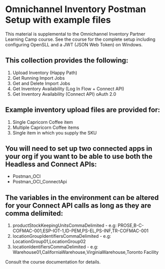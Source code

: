 # Omnichannel Inventory Postman Setup with example files

This material is supplemental to the Omnichannel Inventory Partner Learning Camp course. See the course for the complete setup including configuring OpenSLL and a JWT (JSON Web Token) on Windows.

## This collection provides the following:

1. Upload Inventory (Happy Path)
2. Get Running Import Jobs
3. Get and Delete Import Jobs
4. Get Inventory Availability (Log In Flow + Connect API)
5. Get Inventory Availability (Connect API) oAuth 2.0

## Example inventory upload files are provided for:

 1.  Single Capricorn Coffee item
 2.  Multiple Capricorn Coffee items
 3.  Single item in which you supply the SKU

## You will need to set up two connected apps in your org if you want to be able to use both the Headless and Connect APIs:
- Postman_OCI
- Postman_OCI_ConnectApi

## The variables in the environment can be altered for your Connect API calls as long as they are comma delimited:

1. productStockKeepingUnitsCommaDelimited - e.g: PROSE,B-C-COFMAC-001,ESP-IOT-1,ID-PEM,PS-EL,PS-INF,TR-COFMAC-001
2. locationGroupIdentifiersCommaDelimited - e.g: LocationGroup01,LocationGroup02
3. locationIdentifiersCommaDelimited - e.g: Warehouse01,CaliforniaWarehouse,VirginiaWarehouse,Toronto Facility

Consult the course documentation for details.
